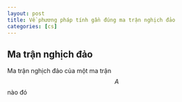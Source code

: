 ```yaml
---
layout: post
title: Về phương pháp tính gần đúng ma trận nghịch đảo
categories: [cs]
---
```

## Ma trận nghịch đảo
Ma trận nghịch đảo của một ma trận $$A$$ nào đó